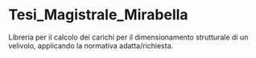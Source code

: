 # Tesi_Magistrale_Mirabella
Libreria per il calcolo dei carichi per il dimensionamento strutturale di un velivolo, applicando la normativa adatta/richiesta.

